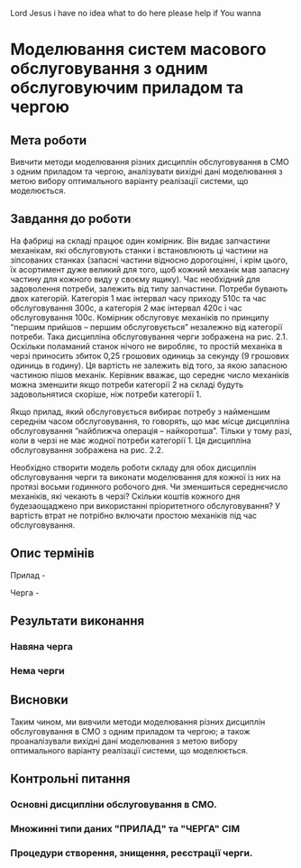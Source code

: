 Lord Jesus i have no idea what to do here please help if You wanna

# Моделювання систем масового обслуговування з одним обслуговуючим приладом та чергою

## Мета роботи

Вивчити методи моделювання різних дисциплін обслуговування в СМО з одним приладом та чергою, аналізувати вихідні дані моделювання з метою вибору оптимального варіанту реалізації системи, що моделюється.

## Завдання до роботи

На фабриці на складі працює один комірник. Він видає запчастини механікам, які обслуговують станки і встановлюють ці частини на зіпсованих станках (запасні частини відносно дорогоцінні, і крім цього, їх асортимент дуже великий для того, щоб кожний механік мав запасну частину для кожного виду у своєму ящику). Час необхідний для задоволення потреби, залежить від типу запчастини. Потреби бувають двох категорій. Категорія 1 має інтервал часу приходу 510с та час обслуговування 300с, а категорія 2 має інтервал 420с і час обслуговування 100с. Комірник обслуговує механіків по принципу “першим прийшов – першим обслуговується” незалежно від категорії потреби. Така дисципліна обслуговування черги зображена на рис. 2.1. Оскільки поламаний станок нічого не виробляє, то простій механіка в черзі приносить збиток 0,25 грошових одиниць за секунду (9 грошових одиниць в годину). Ця вартість не залежить від того, за якою запасною частиною пішов механік. Керівник вважає, що середнє число механіків можна зменшити якщо потреби категорії 2 на складі будуть задовольнятися скоріше, ніж потреби категорії 1.

Якщо прилад, який обслуговується вибирає потребу з найменшим середнім часом обслуговування, то говорять, що має місце дисципліна обслуговування “найближча операція – найкоротша”. Тільки у тому разі, коли в черзі не має жодної потреби категорії 1. Ця дисципліна обслуговування зображена на рис. 2.2.

Необхідно створити модель роботи складу для обох дисциплін обслуговування черги та виконати моделювання для кожної із них на протязі восьми годинного робочого дня. Чи зменшиться середнєчисло механіків, які чекають в черзі? Скільки коштів кожного дня будезаощаджено при використанні пріоритетного обслуговування? У вартість втрат не потрібно включати простою механіків під час обслуговування.

## Опис термінів

Прилад -

Черга -

## Результати виконання

### Навяна черга

### Нема черги

## Висновки

Таким чином, ми вивчили методи моделювання різних дисциплін обслуговування в СМО з одним приладом та чергою; а також проаналізували вихідні дані моделювання з метою вибору оптимального варіанту реалізації системи, що моделюється.

## Контрольні питання

### Основні дисципліни обслуговування в СМО.

### Множинні типи даних "ПРИЛАД" та "ЧЕРГА" СІМ

### Процедури створення, знищення, реєстрації черги.

